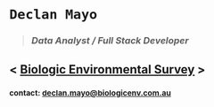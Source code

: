 # `Declan Mayo`
>###  *Data Analyst / Full Stack Developer*
## < [Biologic Environmental Survey](https://biologicenv.com.au/) >
### <sup> contact: declan.mayo@biologicenv.com.au </sup>

